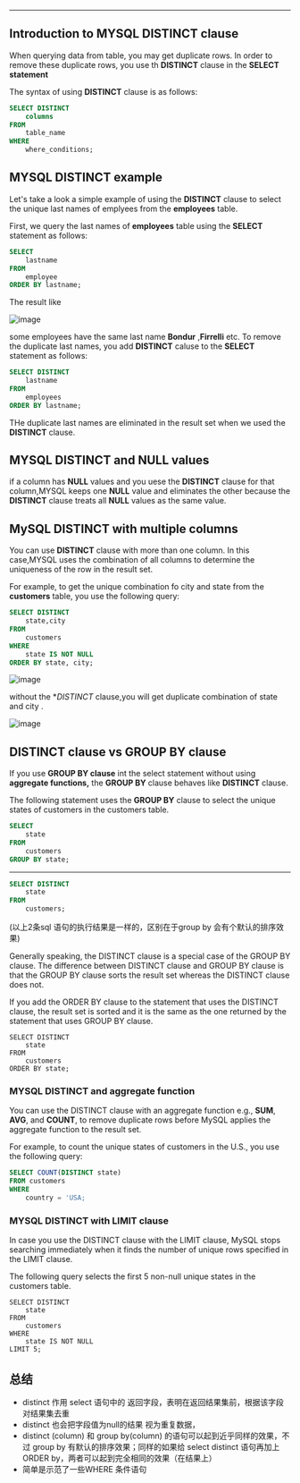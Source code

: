 
--------------

## Introduction to MYSQL DISTINCT clause

When querying data from table, you may get duplicate rows. In order to remove these duplicate rows, you use th **DISTINCT** clause in the **SELECT statement**

The syntax of using **DISTINCT** clause is as follows:
```sql
SELECT DISTINCT
    columns
FROM
    table_name
WHERE
    where_conditions;
```

## MYSQL DISTINCT example

Let's take a look a simple example of using the **DISTINCT** clause to select the unique last names of
emplyees from the **employees** table.

First, we query the last names of **employees** table using the **SELECT** statement as follows:
```sql
SELECT 
    lastname
FROM
    employee
ORDER BY lastname;
```
The result like

![image](http://www.mysqltutorial.org/wp-content/uploads/2011/02/mysql-duplicate-last-name.png)

some employees have the same last name **Bondur** ,**Firrelli** etc.
To remove the duplicate last names, you add **DISTINCT** caluse to the **SELECT** statement as follows:
```sql
SELECT DISTINCT
    lastname
FROM 
    employees
ORDER BY lastname;
```
THe duplicate last names are eliminated in the result set when we used the **DISTINCT** clause.

## MYSQL DISTINCT and NULL values

if a column has **NULL** values and you uese the **DISTINCT** clause for that column,MYSQL keeps one **NULL** value and eliminates the other because the **DISTINCT** clause treats all **NULL** values as the same value.

## MySQL DISTINCT with multiple columns

You can use **DISTINCT** clause with more than one column. In this case,MYSQL uses the combination of all columns to determine the uniqueness of the row in the result set. 

For example, to get the unique combination fo city and state from the **customers** table, you use the following query:
```sql
SELECT DISTINCT
    state,city
FROM 
    customers
WHERE
    state IS NOT NULL
ORDER BY state, city;
```

![image](http://www.mysqltutorial.org/wp-content/uploads/2011/02/MySQL-DISTINCT-multiple-columns-example.png)

without the **DISTINCT* clause,you will get duplicate combination of state and city .

![image](http://www.mysqltutorial.org/wp-content/uploads/2011/02/MySQL-without-DISTINCT-clause-on-multiple-columns.png)

## DISTINCT clause vs GROUP BY clause
If you use **GROUP BY clause** int the select statement without using **aggregate functions,** the **GROUP BY** clause behaves like **DISTINCT** clause.

The following statement uses the **GROUP BY** clause to select the unique states of customers in the customers table.
```sql
SELECT
    state
FROM
    customers
GROUP BY state;
```
------
```sql
SELECT DISTINCT
    state
FROM
    customers;
```
(以上2条sql 语句的执行结果是一样的，区别在于group by 会有个默认的排序效果)

Generally speaking, the DISTINCT clause is a special case of the GROUP BY clause. The difference between DISTINCT clause and GROUP BY clause is that the GROUP BY clause sorts the result set whereas the DISTINCT clause does not.

If you add the ORDER BY clause to the statement that uses the  DISTINCT clause, the result set is sorted and it is the same as the one returned by the statement that uses GROUP BY clause.
```
SELECT DISTINCT
    state
FROM
    customers
ORDER BY state;
```

### MYSQL DISTINCT and aggregate function
You can use the DISTINCT clause with an aggregate function e.g., **SUM**, **AVG**, and **COUNT**, to remove duplicate rows before MySQL applies the aggregate function to the result set.

For example, to count the unique states of customers in the U.S., you use the following query:

```sql
SELECT COUNT(DISTINCT state)
FROM customers
WHERE
    country = 'USA;
```

### MYSQL DISTINCT with LIMIT clause
In case you use the DISTINCT clause with the LIMIT clause, MySQL stops searching immediately when it finds the number of unique rows specified in the LIMIT clause.

The following query selects the first 5 non-null unique states in the customers table.
```
SELECT DISTINCT
    state
FROM
    customers
WHERE
    state IS NOT NULL
LIMIT 5;
```


## 总结
- distinct 作用 select 语句中的 返回字段，表明在返回结果集前，根据该字段对结果集去重
- distinct 也会把字段值为null的结果 视为重复数据，
- distinct (column) 和 group by(column) 的语句可以起到近乎同样的效果，不过 group by 有默认的排序效果；同样的如果给 select distinct 语句再加上 ORDER by，两者可以起到完全相同的效果（在结果上）
- 简单是示范了一些WHERE 条件语句